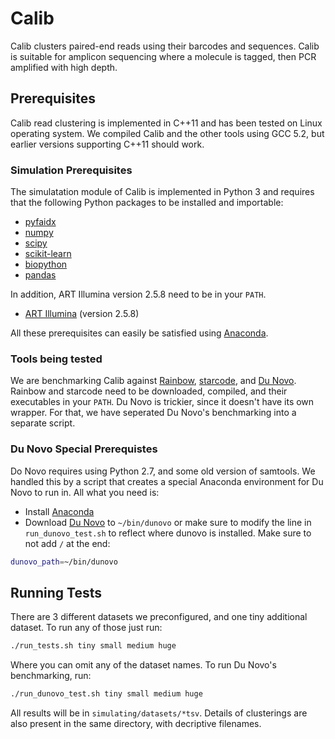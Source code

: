# Calib
Calib clusters paired-end reads using their barcodes and sequences. Calib is suitable for amplicon sequencing where a molecule is tagged, then PCR amplified with high depth.

## Prerequisites

Calib read clustering is implemented in C++11 and has been tested on Linux operating system. We compiled Calib and the other tools using GCC 5.2, but earlier versions supporting C++11 should work.

### Simulation Prerequisites
The simulatation module of Calib is implemented in Python 3 and requires that the following Python packages to be installed and importable:

- [pyfaidx](https://pypi.python.org/pypi/pyfaidx)
- [numpy](https://pypi.python.org/pypi/numpy)
- [scipy](https://pypi.python.org/pypi/scipy)
- [scikit-learn](https://pypi.python.org/pypi/scikit-learn)
- [biopython](https://pypi.python.org/pypi/biopython)
- [pandas](https://pypi.python.org/pypi/pandas)

In addition, ART Illumina version 2.5.8 need to be in your `PATH`.
- [ART Illumina](https://www.niehs.nih.gov/research/resources/software/biostatistics/art/index.cfm) (version 2.5.8)

All these prerequisites can easily be satisfied using [Anaconda](https://docs.anaconda.com/anaconda/install/linux).

### Tools being tested
We are benchmarking Calib against [Rainbow](https://github.com/ChongLab/rainbow), [starcode](https://github.com/gui11aume/starcode), and [Du Novo](https://github.com/galaxyproject/dunovo). Rainbow and starcode need to be downloaded, compiled, and their executables in your `PATH`. Du Novo is trickier, since it doesn't have its own wrapper. For that, we have seperated Du Novo's benchmarking into a separate script.

### Du Novo Special Prerequistes
Do Novo requires using Python 2.7, and some old version of samtools. We handled this by a script that creates a special Anaconda environment for Du Novo to run in. All what you need is:
- Install [Anaconda](https://docs.anaconda.com/anaconda/install/linux)
- Download [Du Novo](https://github.com/galaxyproject/dunovo) to `~/bin/dunovo` or make sure to modify the line in `run_dunovo_test.sh` to reflect where dunovo is installed. Make sure to not add `/` at the end:
```bash
dunovo_path=~/bin/dunovo
```

## Running Tests

There are 3 different datasets we preconfigured, and one tiny additional dataset. To run any of those just run:
```bash
./run_tests.sh tiny small medium huge
```
Where you can omit any of the dataset names. To run Du Novo's benchmarking, run:
```bash
./run_dunovo_test.sh tiny small medium huge
```

All results will be in `simulating/datasets/*tsv`. Details of clusterings are also present in the same directory, with decriptive filenames.


